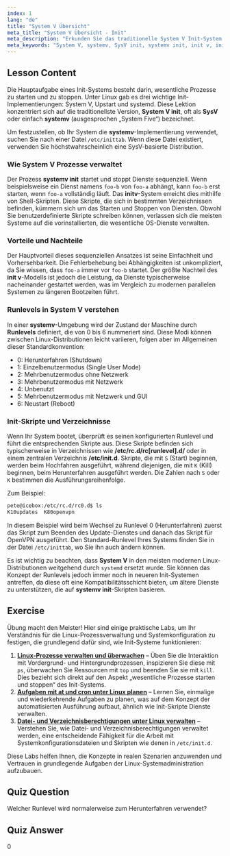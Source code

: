 ```yaml
---
index: 1
lang: "de"
title: "System V Übersicht"
meta_title: "System V Übersicht - Init"
meta_description: "Erkunden Sie das traditionelle System V Init-System, auch bekannt als SysV oder init v. Diese Anleitung behandelt, wie systemv Prozesse verwaltet, seinen sequenziellen Start und die Rolle der Runlevels unter Linux. Lernen Sie die Grundlagen des klassischen initv-Prozesses kennen."
meta_keywords: "System V, systemv, SysV init, systemv init, init v, initv, Linux Runlevels, Init-System, Prozessmanagement, Linux Tutorial"
---
```


## Lesson Content

Die Hauptaufgabe eines Init-Systems besteht darin, wesentliche Prozesse zu starten und zu stoppen. Unter Linux gab es drei wichtige Init-Implementierungen: System V, Upstart und systemd. Diese Lektion konzentriert sich auf die traditionellste Version, **System V init**, oft als **SysV** oder einfach **systemv** (ausgesprochen „System Five“) bezeichnet.

Um festzustellen, ob Ihr System die **systemv**-Implementierung verwendet, suchen Sie nach einer Datei `/etc/inittab`. Wenn diese Datei existiert, verwenden Sie höchstwahrscheinlich eine SysV-basierte Distribution.

### Wie System V Prozesse verwaltet

Der Prozess **systemv init** startet und stoppt Dienste sequenziell. Wenn beispielsweise ein Dienst namens `foo-b` von `foo-a` abhängt, kann `foo-b` erst starten, wenn `foo-a` vollständig läuft. Das **initv**-System erreicht dies mithilfe von Shell-Skripten. Diese Skripte, die sich in bestimmten Verzeichnissen befinden, kümmern sich um das Starten und Stoppen von Diensten. Obwohl Sie benutzerdefinierte Skripte schreiben können, verlassen sich die meisten Systeme auf die vorinstallierten, die wesentliche OS-Dienste verwalten.

### Vorteile und Nachteile

Der Hauptvorteil dieses sequenziellen Ansatzes ist seine Einfachheit und Vorhersehbarkeit. Die Fehlerbehebung bei Abhängigkeiten ist unkompliziert, da Sie wissen, dass `foo-a` immer vor `foo-b` startet. Der größte Nachteil des **init v**-Modells ist jedoch die Leistung, da Dienste typischerweise nacheinander gestartet werden, was im Vergleich zu modernen parallelen Systemen zu längeren Bootzeiten führt.

### Runlevels in System V verstehen

In einer **systemv**-Umgebung wird der Zustand der Maschine durch **Runlevels** definiert, die von 0 bis 6 nummeriert sind. Diese Modi können zwischen Linux-Distributionen leicht variieren, folgen aber im Allgemeinen dieser Standardkonvention:

- 0: Herunterfahren (Shutdown)
- 1: Einzelbenutzermodus (Single User Mode)
- 2: Mehrbenutzermodus ohne Netzwerk
- 3: Mehrbenutzermodus mit Netzwerk
- 4: Unbenutzt
- 5: Mehrbenutzermodus mit Netzwerk und GUI
- 6: Neustart (Reboot)

### Init-Skripte und Verzeichnisse

Wenn Ihr System bootet, überprüft es seinen konfigurierten Runlevel und führt die entsprechenden Skripte aus. Diese Skripte befinden sich typischerweise in Verzeichnissen wie **/etc/rc.d/rc[runlevel].d/** oder in einem zentralen Verzeichnis **/etc/init.d**. Skripte, die mit `S` (Start) beginnen, werden beim Hochfahren ausgeführt, während diejenigen, die mit `K` (Kill) beginnen, beim Herunterfahren ausgeführt werden. Die Zahlen nach `S` oder `K` bestimmen die Ausführungsreihenfolge.

Zum Beispiel:

```bash
pete@icebox:/etc/rc.d/rc0.d$ ls
K10updates  K80openvpn
```

In diesem Beispiel wird beim Wechsel zu Runlevel 0 (Herunterfahren) zuerst das Skript zum Beenden des Update-Dienstes und danach das Skript für OpenVPN ausgeführt. Den Standard-Runlevel Ihres Systems finden Sie in der Datei `/etc/inittab`, wo Sie ihn auch ändern können.

Es ist wichtig zu beachten, dass **System V** in den meisten modernen Linux-Distributionen weitgehend durch `systemd` ersetzt wurde. Sie können das Konzept der Runlevels jedoch immer noch in neueren Init-Systemen antreffen, da diese oft eine Kompatibilitätsschicht bieten, um ältere Dienste zu unterstützen, die auf **systemv init**-Skripten basieren.

## Exercise

Übung macht den Meister! Hier sind einige praktische Labs, um Ihr Verständnis für die Linux-Prozessverwaltung und Systemkonfiguration zu festigen, die grundlegend dafür sind, wie Init-Systeme funktionieren:

1. **[Linux-Prozesse verwalten und überwachen](https://labex.io/de/labs/comptia-manage-and-monitor-linux-processes-590864)** – Üben Sie die Interaktion mit Vordergrund- und Hintergrundprozessen, inspizieren Sie diese mit `ps`, überwachen Sie Ressourcen mit `top` und beenden Sie sie mit `kill`. Dies bezieht sich direkt auf den Aspekt „wesentliche Prozesse starten und stoppen“ des Init-Systems.
2. **[Aufgaben mit at und cron unter Linux planen](https://labex.io/de/labs/comptia-schedule-tasks-with-at-and-cron-in-linux-590870)** – Lernen Sie, einmalige und wiederkehrende Aufgaben zu planen, was auf dem Konzept der automatisierten Ausführung aufbaut, ähnlich wie Init-Skripte Dienste verwalten.
3. **[Datei- und Verzeichnisberechtigungen unter Linux verwalten](https://labex.io/de/labs/comptia-manage-file-and-directory-permissions-in-linux-590844)** – Verstehen Sie, wie Datei- und Verzeichnisberechtigungen verwaltet werden, eine entscheidende Fähigkeit für die Arbeit mit Systemkonfigurationsdateien und Skripten wie denen in `/etc/init.d`.

Diese Labs helfen Ihnen, die Konzepte in realen Szenarien anzuwenden und Vertrauen in grundlegende Aufgaben der Linux-Systemadministration aufzubauen.

## Quiz Question

Welcher Runlevel wird normalerweise zum Herunterfahren verwendet?

## Quiz Answer

0
